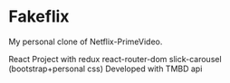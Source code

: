 # Fakeflix
My personal clone of Netflix-PrimeVideo.

React Project with redux react-router-dom slick-carousel (bootstrap+personal css)
Developed with TMBD api
